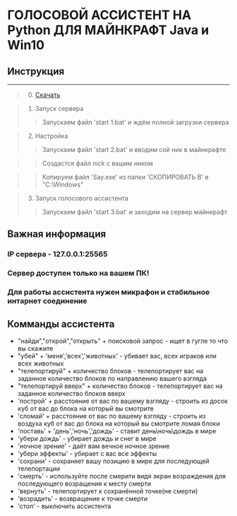 # ГОЛОСОВОЙ АССИСТЕНТ НА Python ДЛЯ МАЙНКРАФТ Java и Win10
## Инструкция

---
>0. [Скачать](https://drive.google.com/file/d/1pfGYpR0WMVY5qsMH9C17Q-xQLeTeS7nb/view?usp=sharing)

>1. Запуск сервера
>> Запускаем файл 'start 1.bat' и ждём полной загрузки сервера

>2. Настройка
>> Запускаем файл 'start 2.bat' и вводим сой ник в майнкрафте

>> Создастся файл nick с вашим ником

>> Копируем файл 'Say.exe' из папки 'СКОПИРОВАТЬ В' в "C:\Windows\"

> 3. Запуск голосового ассистента
>> Запускаем файл 'start 3.bat' и заходим на сервер майнкрафт

## Важная информация

### IP сервера - 127.0.0.1:25565
### Сервер доступен только на вашем ПК!
### Для работы ассистента нужен микрафон и стабильное интарнет соединение

## Комманды ассистента

+ "найди","открой","открыть" + поисковой запрос - ищет в гугле то что вы скажите
+ "убей" + 'меня','всех','животных' - убивает вас, всех играков или всех животных
+ "телепортируй" + количество блоков - телепортирует вас на заданное количество блоков по направлению вашего взгляда
+ "телепортируй вверх" + количество блоков - телепортирует вас на заданное количество блоков вверх
+ 'построй' + расстояние от вас по вашему взгляду - строить из досок куб от вас до блока на который вы смотрите
+ 'сломай' + расстояние от вас по вашему взгляду - строить из воздуха куб от вас до блока на который вы смотрите ломая блоки
+ 'поставь' + 'день','ночь','дождь' - ставит день\ночь\дождь в мире
+ 'убери дождь' - убирает дождь и снег в мире
+ 'ночное зрение' - даёт вам вечное ночное зрение
+ 'убери эффекты' - убирает с вас все эффекты
+ 'сохрани' - сохраняет вашу позицию в мире для последующей телепортации
+ 'смерть' - используйте после смерити видя экран возраждения для последующего возращения к месту смерти
+ 'вернуть' - телепортирует к сохранённой точке(не смерти)
+ 'возрадить' - возвращение к точке смерти
+ 'стоп' - выключить ассистента
